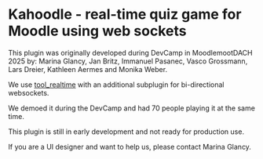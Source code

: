 # Kahoodle - real-time quiz game for Moodle using web sockets

This plugin was originally developed during DevCamp in MoodlemootDACH 2025 by:
Marina Glancy, Jan Britz,  Immanuel Pasanec, Vasco Grossmann, Lars Dreier, Kathleen Aermes and Monika Weber.

We use [tool_realtime](https://github.com/marinaglancy/moodle-tool_realtime) with an additional subplugin for bi-directional websockets.

We demoed it during the DevCamp and had 70 people playing it at the same time.

This plugin is still in early development and not ready for production use.

If you are a UI designer and want to help us, please contact Marina Glancy.
